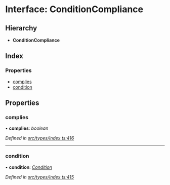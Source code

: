 # Interface: ConditionCompliance

## Hierarchy

* **ConditionCompliance**

## Index

### Properties

* [complies](conditioncompliance.md#complies)
* [condition](conditioncompliance.md#condition)

## Properties

###  complies

• **complies**: *boolean*

*Defined in [src/types/index.ts:416](https://github.com/PolymathNetwork/polymesh-sdk/blob/a0872cf4/src/types/index.ts#L416)*

___

###  condition

• **condition**: *[Condition](../globals.md#condition)*

*Defined in [src/types/index.ts:415](https://github.com/PolymathNetwork/polymesh-sdk/blob/a0872cf4/src/types/index.ts#L415)*
